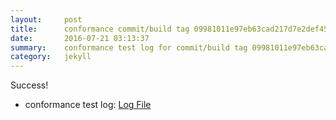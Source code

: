 ```yaml
---
layout:     post
title:      conformance commit/build tag 09981011e97eb63cad217d7e2def4539e74e81c7
date:       2016-07-21 03:13:37
summary:    conformance test log for commit/build tag 09981011e97eb63cad217d7e2def4539e74e81c7.
category:   jekyll
---
```


Success!

- conformance test log: [Log File](http://s3-us-west-2.amazonaws.com/kraken-e2e-logs/conformance/kraken_09981011e97eb63cad217d7e2def4539e74e81c7/build-log.txt)
